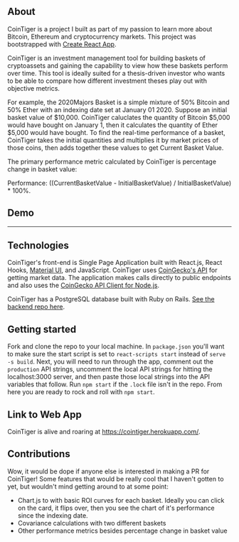 

## About

CoinTiger is a project I built as part of my passion to learn more about Bitcoin, Ethereum and cryptocurrency markets. This project was bootstrapped with [Create React App](https://github.com/facebook/create-react-app).

CoinTiger is an investment management tool for building baskets of cryptoassets and gaining the capability to view how these baskets perform over time. This tool is ideally suited for a thesis-driven investor who wants to be able to compare how different investment theses play out with objective metrics. 

For example, the 2020Majors Basket is a simple mixture of 50% Bitcoin and 50% Ether with an indexing date set at January 01 2020. Suppose an initial basket value of $10,000. CoinTiger caluclates the quantity of Bitcoin $5,000 would have bought on January 1, then it calculates the quantity of Ether $5,000 would have bought. To find the real-time performance of a basket, CoinTiger takes the initial quantities and multiplies it by market prices of those coins, then adds together these values to get Current Basket Value.

The primary performance metric calculated by CoinTiger is percentage change in basket value:

Performance: ((CurrentBasketValue - InitialBasketValue) / InitialBasketValue) * 100%.

## Demo

__________

## Technologies 
CoinTiger's front-end is Single Page Application built with React.js, React Hooks, [Material UI](https://material-ui.com/), and JavaScript. CoinTiger uses [CoinGecko's API](https://www.coingecko.com/en/api) for getting market data. The application makes calls directly to public endpoints and also uses the [CoinGecko API Client for Node.js](https://github.com/miscavage/CoinGecko-API).

CoinTiger has a PostgreSQL database built with Ruby on Rails. [See the backend repo here](https://github.com/Clariti23/coin-tiger-backend). 

## Getting started
Fork and clone the repo to your local machine. In ```package.json``` you'll want to make sure the start script is set to ```react-scripts start``` instead of ```serve -s build```. Next, you will need to run through the app, comment out the ```production``` API strings, uncomment the local API strings for hitting the localhost:3000 server, and then paste those local strings into the API variables that follow. 
Run ```npm start``` if the ```.lock``` file isn't in the repo. From here you are ready to rock and roll with ```npm start```. 


## Link to Web App 
CoinTiger is alive and roaring at https://cointiger.herokuapp.com/. 

## Contributions  
Wow, it would be dope if anyone else is interested in making a PR for CoinTiger! Some features that would be really cool that I haven't gotten to yet, but wouldn't mind getting around to at some point:
- Chart.js to with basic ROI curves for each basket. Ideally you can click on the card, it flips over, then you see the chart of it's performance since the indexing date. 
- Covariance calculations with two different baskets
- Other performance metrics besides percentage change in basket value

